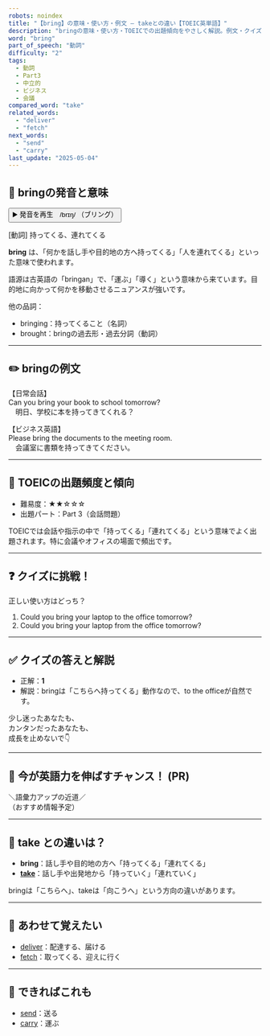 ```yaml
---
robots: noindex
title: "【bring】の意味・使い方・例文 ― takeとの違い【TOEIC英単語】"
description: "bringの意味・使い方・TOEICでの出題傾向をやさしく解説。例文・クイズ付きでtakeとの違いもわかりやすく学べます。"
word: "bring"
part_of_speech: "動詞"
difficulty: "2"
tags:
  - 動詞
  - Part3
  - 中立的
  - ビジネス
  - 会議
compared_word: "take"
related_words:
  - "deliver"
  - "fetch"
next_words:
  - "send"
  - "carry"
last_update: "2025-05-04"
---
```


## 🔰 bringの発音と意味

<button class="play-audio" onclick="playTTS('bring')">
  <span class="play-audio-main">
    ▶️ 発音を再生　/brɪŋ/
  </span>
  <span class="play-audio-sub">
    （ブリング）
  </span>
</button>

[動詞] 持ってくる、連れてくる

**bring** は、「何かを話し手や目的地の方へ持ってくる」「人を連れてくる」といった意味で使われます。

語源は古英語の「bringan」で、「運ぶ」「導く」という意味から来ています。目的地に向かって何かを移動させるニュアンスが強いです。

他の品詞：  
- bringing：持ってくること（名詞）
- brought：bringの過去形・過去分詞（動詞）

---

## ✏️ bringの例文

【日常会話】  
Can you bring your book to school tomorrow?  
　明日、学校に本を持ってきてくれる？

【ビジネス英語】  
Please bring the documents to the meeting room.  
　会議室に書類を持ってきてください。

---

## 🎯 TOEICの出題頻度と傾向

- 難易度：★★☆☆☆
- 出題パート：Part 3（会話問題）

TOEICでは会話や指示の中で「持ってくる」「連れてくる」という意味でよく出題されます。特に会議やオフィスの場面で頻出です。

---

## ❓ クイズに挑戦！

正しい使い方はどっち？

1. Could you bring your laptop to the office tomorrow?  
2. Could you bring your laptop from the office tomorrow?

---

## ✅ クイズの答えと解説

- 正解：**1**
- 解説：bringは「こちらへ持ってくる」動作なので、to the officeが自然です。

少し迷ったあなたも、  
カンタンだったあなたも、  
成長を止めないで👇️

---

## 🚀 今が英語力を伸ばすチャンス！ (PR)

<div class="info-center">
＼語彙力アップの近道／<br>  
（おすすめ情報予定）
</div>

---

## 🤔  take との違いは？

- **bring**：話し手や目的地の方へ「持ってくる」「連れてくる」
- **[take](/word/take/)**：話し手や出発地から「持っていく」「連れていく」

bringは「こちらへ」、takeは「向こうへ」という方向の違いがあります。

---

## 🧩 あわせて覚えたい

- [deliver](/word/deliver/)：配達する、届ける
- [fetch](/word/fetch/)：取ってくる、迎えに行く

---

## 📖 できればこれも

- [send](/word/send/)：送る
- [carry](/word/carry/)：運ぶ

<!-- cvid: aid22_bid48 -->
